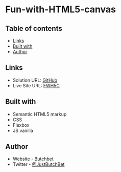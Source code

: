 # Fun-with-HTML5-canvas

## Table of contents

- [Links](#links)
- [Built with](#built-with)
- [Author](#author)

## Links
- Solution URL: [GitHub](https://github.com/ButchBet/Fun-with-HTML5-canvas)
- Live Site URL: [FWH5C](https://funwithhtml5canvasbutchbet.netlify.app/)

## Built with
- Semantic HTML5 markup
- CSS
- Flexbox
- JS vanilla

## Author
- Website - [Butchbet](https://www.butchbet.co/)
- Twitter - [@JustButchBet](https://twitter.com/JustButchBet)
